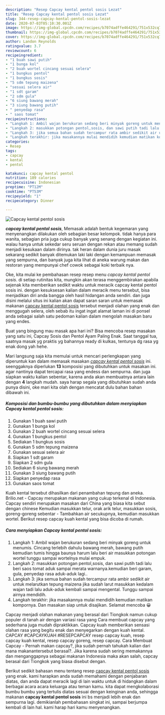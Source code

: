 ```yaml
---
description: "Resep Capcay kental pentol sosis Lezat"
title: "Resep Capcay kental pentol sosis Lezat"
slug: 344-resep-capcay-kental-pentol-sosis-lezat
date: 2020-07-03T05:10:30.001Z
image: https://img-global.cpcdn.com/recipes/b7074adffe464291/751x532cq70/capcay-kental-pentol-sosis-foto-resep-utama.jpg
thumbnail: https://img-global.cpcdn.com/recipes/b7074adffe464291/751x532cq70/capcay-kental-pentol-sosis-foto-resep-utama.jpg
cover: https://img-global.cpcdn.com/recipes/b7074adffe464291/751x532cq70/capcay-kental-pentol-sosis-foto-resep-utama.jpg
author: Landon Reynolds
ratingvalue: 3.7
reviewcount: 6
recipeingredient:
- "1 buah sawi putih"
- "1 bunga kol"
- "2 buah wortel cincang sesuai selera"
- "1 bungkus pentol"
- "1 bungkus sosis"
- "5 sdm tepung maizena"
- "sesuai selera air"
- "1 sdt garam"
- "2 sdm gula"
- "6 siung bawang merah"
- "3 siung bawang putih"
- " penyedap rasa"
- " saos tomat"
recipeinstructions:
- "Langkah 1: Ambil wajan berukuran sedang beri minyak goreng untuk menumis. Cincang terlebih dahulu bawang merah, bawang putih kemudian tumis hingga baunya harum lalu beri air masukkan potongan wortel tunggu sampai wortelnya mulai empuk."
- "Langkah 2: masukkan potongan pentol,sosis, dan sawi putih tadi lalu beri saos tomat aduk sampai merata warnanya.kemudian beri garam, gula, penyedap rasa aduk-aduk lagi.."
- "Langkah 3: jika semua bahan sudah tercampur rata ambir sedikit air untuk melarutkan tepung maizena jika sudah larut masukkan kedalam wajan tadi lalu aduk-aduk kembali sampai mengental. Tunggu sampai airnya mendidih."
- "Langkah terakhir: jika masakannya mulai mendidih kemudian matikan kompornya. Dan masakan siap untuk disajikan. Selamat mencoba 😀"
categories:
- Resep
tags:
- capcay
- kental
- pentol

katakunci: capcay kental pentol 
nutrition: 189 calories
recipecuisine: Indonesian
preptime: "PT12M"
cooktime: "PT53M"
recipeyield: "1"
recipecategory: Dinner

---
```



![Capcay kental pentol sosis](https://img-global.cpcdn.com/recipes/b7074adffe464291/751x532cq70/capcay-kental-pentol-sosis-foto-resep-utama.jpg)

<b><i>capcay kental pentol sosis</i></b>, Memasak adalah bentuk kegemaran yang menyenangkan dilakukan oleh sebagian besar kelompok. tidak hanya para wanita, sebagian pria juga cukup banyak yang senang dengan kegiatan ini. walau hanya untuk sekedar seru seruan dengan rekan atau memang sudah menjadi kesukaan dalam dirinya. tak heran dalam dunia juru masak sekarang sedikit banyak ditemukan laki laki dengan kemampuan memasak yang sempurna, dan banyak juga kita lihat di aneka warung makan dan restoran yang mempunyai chef cowok sebagai koki terbaik nya.

Oke, kita mulai ke pembahasan resep resep menu <i>capcay kental pentol sosis</i>. di setiap rutinitas kita, mungkin akan terasa menggembirakan apabila sejenak kita memberikan sedikit waktu untuk meracik capcay kental pentol sosis ini. dengan kesuksesan kalian dalam meracik menu tersebut, bisa menjadikan diri anda bangga oleh hasil hidangan anda sendiri. dan juga disini melalui situs ini kalian akan dapat saran saran untuk memasak makanan <u>capcay kental pentol sosis</u> tersebut menjadi olahan yang enak dan menggugah selera, oleh sebab itu ingat ingat alamat laman ini di ponsel anda sebagai salah satu pedoman kalian dalam mengolah masakan baru yang endes.

Buat yang bingung mau masak apa hari ini? Bisa mencoba resep masakan yang satu ini, Capcay Sosis dan Pentol Ayam Paling Enak. Saat tanggal tua, saatnya masak yg praktis yg bahannya ready di kulkas, tentunya dg rasa yg enak dong yah hehe.


Mari langsung saja kita memulai untuk mencari perlengkapan yang diperuntuk kan dalam memasak masakan <u><i>capcay kental pentol sosis</i></u> ini. seenggaknya diperlukan <b>13</b> komposisi yang dibutuhkan untuk masakan ini. agar nantinya dapat tercapai rasa yang endess dan sempurna. dan juga siapkan waktu kalian sebentar, karena anda akan membuatnya antara lain dengan <b>4</b> langkah mudah. saya harap segala yang dibutuhkan sudah anda punya disini, oke mari kita olah dengan mencatat dulu bahan bahan dibawah ini.

<!--inarticleads1-->

##### Komposisi dan bumbu-bumbu yang dibutuhkan dalam menyiapkan Capcay kental pentol sosis:

1. Gunakan 1 buah sawi putih
1. Gunakan 1 bunga kol
1. Gunakan 2 buah wortel cincang sesuai selera
1. Gunakan 1 bungkus pentol
1. Sediakan 1 bungkus sosis
1. Gunakan 5 sdm tepung maizena
1. Gunakan sesuai selera air
1. Siapkan 1 sdt garam
1. Siapkan 2 sdm gula
1. Sediakan 6 siung bawang merah
1. Gunakan 3 siung bawang putih
1. Siapkan  penyedap rasa
1. Gunakan  saos tomat


Kuah kental tersebut dihasilkan dari penambahan tepung dan aneka. Brilio.net - Capcay merupakan makanan yang cukup terkenal di Indonesia. Capcay sendiri merupakan masakan dari China yang biasa kita sebut dengan chinese Kemudian masukkan telur, orak arik telur, masukkan sosis, goreng-goreng sebentar - Tambahkan air secukupnya, kemudian masukkan wortel. Berikut resep capcay kuah kental yang bisa dicoba di rumah. 

<!--inarticleads2-->

##### Cara menyiapkan Capcay kental pentol sosis:

1. Langkah 1: Ambil wajan berukuran sedang beri minyak goreng untuk menumis. Cincang terlebih dahulu bawang merah, bawang putih kemudian tumis hingga baunya harum lalu beri air masukkan potongan wortel tunggu sampai wortelnya mulai empuk.
1. Langkah 2: masukkan potongan pentol,sosis, dan sawi putih tadi lalu beri saos tomat aduk sampai merata warnanya.kemudian beri garam, gula, penyedap rasa aduk-aduk lagi..
1. Langkah 3: jika semua bahan sudah tercampur rata ambir sedikit air untuk melarutkan tepung maizena jika sudah larut masukkan kedalam wajan tadi lalu aduk-aduk kembali sampai mengental. Tunggu sampai airnya mendidih.
1. Langkah terakhir: jika masakannya mulai mendidih kemudian matikan kompornya. Dan masakan siap untuk disajikan. Selamat mencoba 😀


Capcay menjadi olahan makanan yang berasal dari Tiongkok namun cukup populer di tanah air dengan variasi rasa yang Cara membuat capcay yang sederhana juga mudah dipraktikkan. Capcay kuah memberikan sensasi olahan rasa yang begitu enak dan menyegarkan dengan kuah kental. CAPCAY #CAPCAYKUAH #RESEPCAPCAY resep capcay kuah, resep capcay kuah kental, resep capcay goreng, resep capcay. Cara Membuat Capcay - Pernah makan capcay?, jika sudah pernah tahukah kalian dari mana makanantersebut berasal?. Jika karena sudah sering memakannya dan menganggapnya sebagai makanan Indonesia maka akan salah, capcay berasal dari Tiongkok yang biasa disebut dengan. 

Berikut sedikit bahasan menu tentang resep <u>capcay kental pentol sosis</u> yang enak. kami harapkan anda sudah memahami dengan penjabaran diatas, dan anda dapat meracik lagi di lain waktu untuk di hidangkan dalam berbagai acara acara keluarga atau teman kamu. kita dapat mengkolaborasi bumbu bumbu yang tertulis diatas sesuai dengan keinginan anda, sehingga makanan <b>capcay kental pentol sosis</b> ini bs menjadi lebih enak dan sempurna lagi. demikianlah pembahasan singkat ini, sampai berjumpa kembali di lain hal. kami harap hari kamu menyenangkan.
